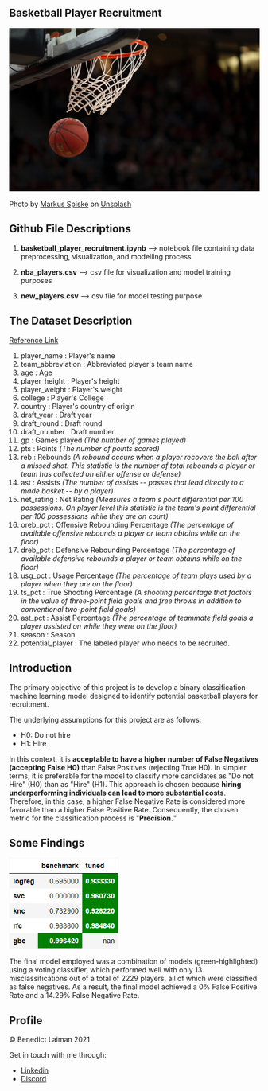## Basketball Player Recruitment


![markus](pic/markus.JPG)


Photo by [Markus Spiske](https://unsplash.com/@neonbrand) on [Unsplash](https://unsplash.com/photos/BfphcCvhl6E)

## Github File Descriptions

1. __basketball_player_recruitment.ipynb__ --> notebook file containing data preprocessing, visualization, and modelling process

2. **nba_players.csv** --> csv file for visualization and model training purposes

3. **new_players.csv**  --> csv file for model testing purpose

## The Dataset Description

[Reference Link](https://www.nba.com/stats/help/glossary#astpct)

1. player_name        : Player's name
2. team_abbreviation  : Abbreviated player's team name
3. age                : Age
4. player_height      : Player's height
5. player_weight      : Player's weight
6. college            : Player's College
7. country            : Player's country of origin
8. draft_year         : Draft year
9. draft_round        : Draft round
10. draft_number      : Draft number
11. gp                : Games played *(The number of games played)*
12. pts               : Points *(The number of points scored)*
13. reb               : Rebounds *(A rebound occurs when a player recovers the ball after a missed shot. This statistic is the number of total rebounds a player or team has collected on either offense or defense)*
14. ast               : Assists *(The number of assists -- passes that lead directly to a made basket -- by a player)*
15. net_rating        : Net Rating *(Measures a team's point differential per 100 possessions. On player level this statistic is the team's point differential per 100 possessions while they are on court)*
16. oreb_pct          : Offensive Rebounding Percentage *(The percentage of available offensive rebounds a player or team obtains while on the floor)*
17. dreb_pct          : Defensive Rebounding Percentage *(The percentage of available defensive rebounds a player or team obtains while on the floor)*
18. usg_pct           : Usage Percentage *(The percentage of team plays used by a player when they are on the floor)*
19. ts_pct            : True Shooting Percentage *(A shooting percentage that factors in the value of three-point field goals and free throws in addition to conventional two-point field goals)*
20. ast_pct           : Assist Percentage *(The percentage of teammate field goals a player assisted on while they were on the floor)*
21. season            : Season
22. potential_player  : The labeled player who needs to be recruited.

## Introduction

The primary objective of this project is to develop a binary classification machine learning model designed to identify potential basketball players for recruitment. 

The underlying assumptions for this project are as follows:

- H0: Do not hire
- H1: Hire

In this context, it is **acceptable to have a higher number of False Negatives (accepting False H0)** than False Positives (rejecting True H0). In simpler terms, it is preferable for the model to classify more candidates as "Do not Hire" (H0) than as "Hire" (H1). This approach is chosen because **hiring underperforming individuals can lead to more substantial costs**. Therefore, in this case, a higher False Negative Rate is considered more favorable than a higher False Positive Rate. Consequently, the chosen metric for the classification process is "**Precision.**"

## Some Findings

![highlighted_df](pic/highlighted_df.png)

The final model employed was a combination of models (green-highlighted) using a voting classifier, which performed well with only 13 misclassifications out of a total of 2229 players, all of which were classified as false negatives. As a result, the final model achieved a 0% False Positive Rate and a 14.29% False Negative Rate.

## Profile

© Benedict Laiman 2021

Get in touch with me through:

- [Linkedin](https://www.linkedin.com/in/benedict-laiman-60401319a/)
- [Discord](https://discordapp.com/users/525654231940857867/)
